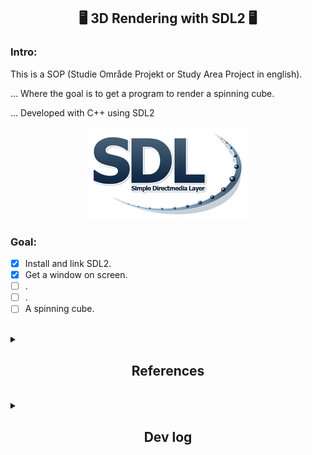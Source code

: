 <h2 align="center">
🖥 3D Rendering with SDL2 🖥
</h2>

### Intro:
This is a SOP (Studie Område Projekt or Study Area Project in english).

...
Where the goal is to get a program to render a spinning cube.

... Developed with C++ using SDL2


<div align="center">
<img src="./res/SDL2.png" alt="SDL2 logo image">
</div>

### Goal:
- [x] Install and link SDL2.
- [x] Get a window on screen.
- [ ] .
- [ ] .
- [ ] A spinning cube.

<br>
<details>
<summary><h2 align="center">References</h2></summary>
<br>
<h4>
<a href="https://gamefromscratch.com/vcpkg-cpp-easy-mode-step-by-step-tutorial/">
SDL2 installation guide using vcpkg
</a>
</h4>
</details>

<br>
<details>
<summary><h2 align="center">Dev log</h2></summary>

<br>
<details>
<summary><h3><b>16/Aug 2021</b></h3></summary>
<h4>I got a window with a different color than white or black on the screen. and made some changes the directories. </h4>

<div align="center">
<img src="./res/DevPic/SDL2_WindowWColor.png" alt="First window with color.">
</div>

<h4>Here is the current file tree: </h4>
<pre>
Repo
│   .gitignore
│   CMakeLists.txt
│   main.cpp
│   README.md
│
├───.vscode
│       launch.json
│       settings.json
│
├───res
│   │   SDL2.png
│   │
│   └───DevPic
│           SDL2_WindowWColor.png
│
└───src
    │   CMakeLists.txt
    │
    └───render
        └───window
                win.cpp
                win.h
</pre>
</details>

<!--
<br>
<details>
<summary><h3><b>DATE/MONTH 2021</b></h3></summary>
<h4>TEXT... </h4>

<div align="center">
<img src="PICTURE" alt="ALTTEXT">
</div>

<h4>Here is the current file tree: </h4>
<pre>
tree /t
in the bash terminal in the root directory. 
</pre>
</details>
-->

</details>

